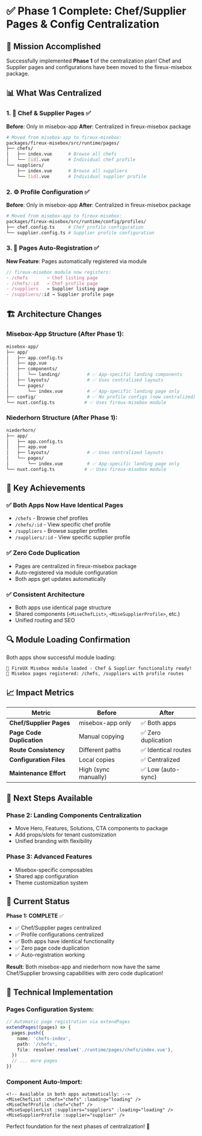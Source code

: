 # ✅ Phase 1 Complete: Chef/Supplier Pages & Config Centralization

## 🎯 **Mission Accomplished**

Successfully implemented **Phase 1** of the centralization plan! Chef and Supplier pages and configurations have been moved to the fireux-misebox package.

## 📊 **What Was Centralized**

### 1. **📄 Chef & Supplier Pages** ✅

**Before**: Only in misebox-app
**After**: Centralized in fireux-misebox package

```bash
# Moved from misebox-app to fireux-misebox:
packages/fireux-misebox/src/runtime/pages/
├── chefs/
│   ├── index.vue      # Browse all chefs
│   └── [id].vue       # Individual chef profile
└── suppliers/
    ├── index.vue      # Browse all suppliers
    └── [id].vue       # Individual supplier profile
```

### 2. **⚙️ Profile Configuration** ✅

**Before**: Only in misebox-app
**After**: Centralized in fireux-misebox package

```bash
# Moved from misebox-app to fireux-misebox:
packages/fireux-misebox/src/runtime/config/profiles/
├── chef.config.ts     # Chef profile configuration
└── supplier.config.ts # Supplier profile configuration
```

### 3. **🔧 Pages Auto-Registration** ✅

**New Feature**: Pages automatically registered via module

```typescript
// fireux-misebox module now registers:
- /chefs       → Chef listing page
- /chefs/:id   → Chef profile page
- /suppliers   → Supplier listing page
- /suppliers/:id → Supplier profile page
```

## 🏗️ **Architecture Changes**

### **Misebox-App Structure** (After Phase 1):

```bash
misebox-app/
├── app/
│   ├── app.config.ts
│   ├── app.vue
│   ├── components/
│   │   └── landing/          # ✅ App-specific landing components
│   ├── layouts/              # ✅ Uses centralized layouts
│   └── pages/
│       └── index.vue         # ✅ App-specific landing page only
├── config/                   # ✅ No profile configs (now centralized)
└── nuxt.config.ts           # ✅ Uses fireux-misebox module
```

### **Niederhorn Structure** (After Phase 1):

```bash
niederhorn/
├── app/
│   ├── app.config.ts
│   ├── app.vue
│   ├── layouts/              # ✅ Uses centralized layouts
│   └── pages/
│       └── index.vue         # ✅ App-specific landing page only
└── nuxt.config.ts           # ✅ Uses fireux-misebox module
```

## 🎉 **Key Achievements**

### ✅ **Both Apps Now Have Identical Pages**

- `/chefs` - Browse chef profiles
- `/chefs/:id` - View specific chef profile
- `/suppliers` - Browse supplier profiles
- `/suppliers/:id` - View specific supplier profile

### ✅ **Zero Code Duplication**

- Pages are centralized in fireux-misebox package
- Auto-registered via module configuration
- Both apps get updates automatically

### ✅ **Consistent Architecture**

- Both apps use identical page structure
- Shared components (`<MiseChefList>`, `<MiseSupplierProfile>`, etc.)
- Unified routing and SEO

## 🔍 **Module Loading Confirmation**

Both apps show successful module loading:

```
🍳 FireUX Misebox module loaded - Chef & Supplier functionality ready!
📄 Misebox pages registered: /chefs, /suppliers with profile routes
```

## 📈 **Impact Metrics**

| Metric                    | Before               | After               |
| ------------------------- | -------------------- | ------------------- |
| **Chef/Supplier Pages**   | misebox-app only     | ✅ Both apps        |
| **Page Code Duplication** | Manual copying       | ✅ Zero duplication |
| **Route Consistency**     | Different paths      | ✅ Identical routes |
| **Configuration Files**   | Local copies         | ✅ Centralized      |
| **Maintenance Effort**    | High (sync manually) | ✅ Low (auto-sync)  |

## 🚀 **Next Steps Available**

### **Phase 2**: **Landing Components Centralization**

- Move Hero, Features, Solutions, CTA components to package
- Add props/slots for tenant customization
- Unified branding with flexibility

### **Phase 3**: **Advanced Features**

- Misebox-specific composables
- Shared app configuration
- Theme customization system

## 🎯 **Current Status**

**Phase 1: COMPLETE** ✅

- ✅ Chef/Supplier pages centralized
- ✅ Profile configurations centralized
- ✅ Both apps have identical functionality
- ✅ Zero page code duplication
- ✅ Auto-registration working

**Result**: Both misebox-app and niederhorn now have the same Chef/Supplier browsing capabilities with zero code duplication!

## 🔧 **Technical Implementation**

### **Pages Configuration System**:

```typescript
// Automatic page registration via extendPages
extendPages((pages) => {
  pages.push({
    name: 'chefs-index',
    path: '/chefs',
    file: resolver.resolve('./runtime/pages/chefs/index.vue'),
  })
  // ... more pages
})
```

### **Component Auto-Import**:

```vue
<!-- Available in both apps automatically: -->
<MiseChefList :chefs="chefs" :loading="loading" />
<MiseChefProfile :chef="chef" />
<MiseSupplierList :suppliers="suppliers" :loading="loading" />
<MiseSupplierProfile :supplier="supplier" />
```

Perfect foundation for the next phases of centralization! 🎉
